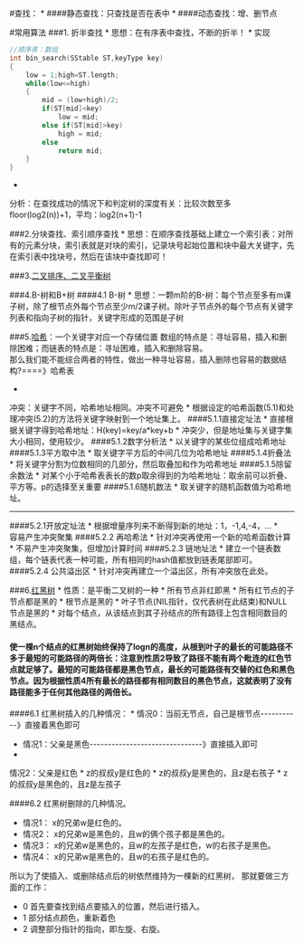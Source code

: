 #查找：
* 
####静态查找：只查找是否在表中
* 
####动态查找：增、删节点

#常用算法
###1. 折半查找
* 
思想：在有序表中查找，不断的折半！
* 
实现
```C++
//顺序表：数组
int bin_search(SStable ST,keyType key)
{
    low = 1;high=ST.length;
    while(low<=high)
    {
        mid = (low+high)/2;
        if(ST[mid]<key)
            low = mid;
        else if(ST[mid]>key)
            high = mid;
        else
            return mid;
    }
}
```
* 
分析：在查找成功的情况下和判定树的深度有关：比较次数至多 floor(log2(n))+1，平均：log2(n+1)-1

###2.分块查找、索引顺序查找
* 
思想：在顺序查找基础上建立一个索引表：对所有的元素分块，索引表就是对块的索引，记录块号起始位置和块中最大关键字，先在索引表中找块号，然后在该块中查找即可！

###3.[二叉排序、二叉平衡树](BST.md)

###4.B-树和B+树
####4.1 B-树
* 
思想：一颗m阶的B-树：每个节点至多有m课子树，除了根节点外每个节点至少m/2课子树。除叶子节点外的每个节点有关键字列表和指向子树的指针，关键字形成的范围是子树

###5.[哈希](http://blog.csdn.net/chenhuajie123/article/details/9210091)：一个关键字对应一个存储位置
数组的特点是：寻址容易，插入和删除困难；而链表的特点是：寻址困难，插入和删除容易。<br>那么我们能不能综合两者的特性，做出一种寻址容易，插入删除也容易的数据结构?====》哈希表

* 
冲突：关键字不同，哈希地址相同。冲突不可避免
* 
根据设定的哈希函数(5.1)和处理冲突(5.2)的方法将关键字映射到一个地址集上。
####5.1.1直接定址法
* 
直接根据关键字得到哈希地址：H(key)=key/a*key+b
* 
冲突少，但是地址集与关键字集大小相同，使用较少。
####5.1.2数字分析法
* 
以关键字的某些位组成哈希地址
####5.1.3平方取中法
* 
取关键字平方后的中间几位为哈希地址
####5.1.4折叠法
* 
将关键字分割为位数相同的几部分，然后取叠加和作为哈希地址
####5.1.5除留余数法
* 
对某个小于哈希表表长的数p取余得到的为哈希地址：取余前可以折叠、平方等。p的选择至关重要
####5.1.6随机数法
* 
取关键字的随机函数值为哈希地址。<HR>
####5.2.1开放定址法
* 
根据增量序列来不断得到新的地址：1，-1,4,-4，...
*   
容易产生冲突聚集
####5.2.2 再哈希法
* 
针对冲突再使用一个新的哈希函数计算
* 
不易产生冲突聚集，但增加计算时间
####5.2.3 链地址法
* 
建立一个链表数组，每个链表代表一种可能，所有相同的hash值都放到链表尾部即可。
####5.2.4 公共溢出区
* 
针对冲突再建立一个溢出区，所有冲突放在此处。

###6.[红黑树](http://blog.csdn.net/chenhuajie123/article/details/11951777)
* 
性质：是平衡二叉树的一种
    * 
所有节点非红即黑
    * 
所有红节点的子节点都是黑的
    * 
根节点是黑的
    * 
叶子节点(NIL指针，仅代表树在此结束)和NULL节点是黑的
    * 
对每个结点，从该结点到其子孙结点的所有路径上包含相同数目的黑结点。
#### 使一棵n个结点的红黑树始终保持了logn的高度，从根到叶子的最长的可能路径不多于最短的可能路径的两倍长：注意到性质2导致了路径不能有两个毗连的红色节点就足够了。最短的可能路径都是黑色节点，最长的可能路径有交替的红色和黑色节点。因为根据性质4所有最长的路径都有相同数目的黑色节点，这就表明了没有路径能多于任何其他路径的两倍长。

####6.1 红黑树插入的几种情况：
* 
情况0：当前无节点，自己是根节点-----------》直接着黑色即可
* 情况1：父亲是黑色-------------------------------》直接插入即可
* 
情况2：父亲是红色
    * 
z的叔叔y是红色的
    * 
z的叔叔y是黑色的，且z是右孩子
    * 
z的叔叔y是黑色的，且z是左孩子

####6.2 红黑树删除的几种情况。
* 情况1：
x的兄弟w是红色的。
* 情况2：
x的兄弟w是黑色的，且w的俩个孩子都是黑色的。
* 情况3：
x的兄弟w是黑色的，且w的左孩子是红色，w的右孩子是黑色。
* 情况4：
x的兄弟w是黑色的，且w的右孩子是红色的。

所以为了使插入、或删除结点后的树依然维持为一棵新的红黑树，
那就要做三方面的工作：
* 0
首先要查找到结点要插入的位置，然后进行插入。
* 1
部分结点颜色，重新着色
* 2
调整部分指针的指向，即左旋、右旋。
